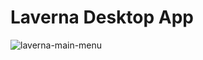 # Laverna Desktop App

![laverna-main-menu](https://github.com/aslan-asilon35/laverna_vbnet/assets/154424384/778345d1-3c25-484f-acb9-9550e0cb4524)
